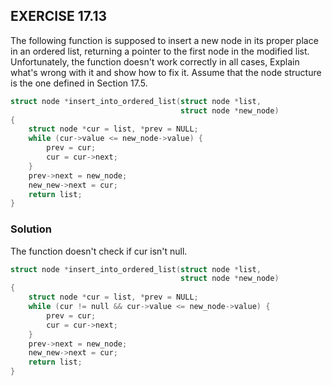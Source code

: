 ## EXERCISE 17.13
The following function is supposed to insert a new node in its proper place in an ordered list, returning a pointer to the first node in the modified list.  Unfortunately, the function doesn't work correctly in all cases, Explain what's wrong with it and show how to fix it.  Assume that the node structure is the one defined in Section 17.5.
```c
struct node *insert_into_ordered_list(struct node *list,
                                      struct node *new_node)
{
    struct node *cur = list, *prev = NULL;
    while (cur->value <= new_node->value) {
        prev = cur;
        cur = cur->next;
    }
    prev->next = new_node;
    new_new->next = cur;
    return list;
}
```

### Solution
The function doesn't check if cur isn't null.
```c
struct node *insert_into_ordered_list(struct node *list,
                                      struct node *new_node)
{
    struct node *cur = list, *prev = NULL;
    while (cur != null && cur->value <= new_node->value) {
        prev = cur;
        cur = cur->next;
    }
    prev->next = new_node;
    new_new->next = cur;
    return list;
}
```
